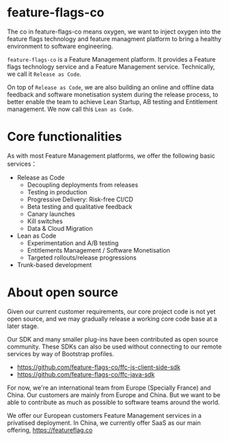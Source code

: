 # feature-flags-co

The co in feature-flags-co means oxygen, we want to inject oxygen into the feature flags technology and feature managment platform to bring a healthy environment to software engineering.

`feature-flags-co` is a Feature Management platform. It provides a Feature flags technology service and a Feature Management service. Technically, we call it `Release as Code`.

On top of `Release as Code`, we are also building an online and offline data feedback and software monetisation system during the release process, to better enable the team to achieve Lean Startup, AB testing and Entitlement management. We now call this `Lean as Code`.

# Core functionalities

As with most Feature Management platforms, we offer the following basic services：

- Release as Code
  - Decoupling deployments from releases
  - Testing in production
  - Progressive Delivery: Risk-free CI/CD
  - Beta testing and qualitative feedback
  - Canary launches
  - Kill switches
  - Data & Cloud Migration
- Lean as Code
  - Experimentation and A/B testing
  - Entitlements Management / Software Monetisation
  - Targeted rollouts/release progressions
- Trunk-based development

# About open source

Given our current customer requirements, our core project code is not yet open source, and we may gradually release a working core code base at a later stage.

Our SDK and many smaller plug-ins have been contributed as open source community. These SDKs can also be used without connecting to our remote services by way of Bootstrap profiles.

- https://github.com/feature-flags-co/ffc-js-client-side-sdk
- https://github.com/feature-flags-co/ffc-java-sdk

For now, we're an international team from Europe (Specially France) and China. Our customers are mainly from Europe and China. But we want to be able to contribute as much as possible to software teams around the world.

We offer our European customers Feature Management services in a privatised deployment. In China, we currently offer SaaS as our main offering, https://featureflag.co
